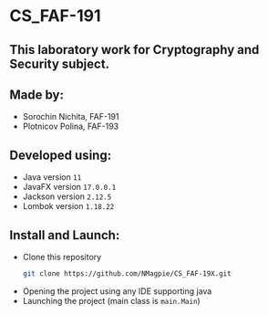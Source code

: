 # CS_FAF-191
## This laboratory work for Cryptography and Security subject.
## Made by: 
* Sorochin Nichita, FAF-191
* Plotnicov Polina, FAF-193 

## Developed using:
* Java version     `11`
* JavaFX version   `17.0.0.1`
* Jackson version  `2.12.5`
* Lombok version   `1.18.22`

## Install and Launch:
* Clone this repository
  ```sh
  git clone https://github.com/NMagpie/CS_FAF-19X.git
  ```
* Opening the project using any IDE supporting java
* Launching the project (main class is `main.Main`)